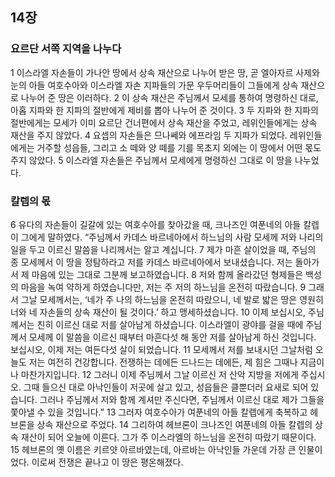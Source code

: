 ## 14장
### 요르단 서쪽 지역을 나누다
1 이스라엘 자손들이 가나안 땅에서 상속 재산으로 나누어 받은 땅, 곧 엘아자르 사제와 눈의 아들 여호수아와 이스라엘 자손 지파들의 가문 우두머리들이 그들에게 상속 재산으로 나누어 준 땅은 이러하다.
2 이 상속 재산은 주님께서 모세를 통하여 명령하신 대로, 아홉 지파와 한 지파의 절반에게 제비를 뽑아 나누어 준 것이다.
3 두 지파와 한 지파의 절반에게는 모세가 이미 요르단 건너편에서 상속 재산을 주었고, 레위인들에게는 상속 재산을 주지 않았다.
4 요셉의 자손들은 므나쎄와 에프라임 두 지파가 되었다. 레위인들에게는 거주할 성읍들, 그리고 소 떼와 양 떼를 기를 목초지 외에는 이 땅에서 어떤 몫도 주지 않았다.
5 이스라엘 자손들은 주님께서 모세에게 명령하신 그대로 이 땅을 나누었다.
### 칼렙의 몫
6 유다의 자손들이 길갈에 있는 여호수아를 찾아갔을 때, 크나즈인 여푼네의 아들 칼렙이 그에게 말하였다. “주님께서 카데스 바르네아에서 하느님의 사람 모세께 저와 나리의 일을 두고 이르신 말씀을 나리께서는 알고 계십니다.
7 제가 마흔 살이었을 때, 주님의 종 모세께서 이 땅을 정탐하라고 저를 카데스 바르네아에서 보내셨습니다. 저는 돌아가서 제 마음에 있는 그대로 그분께 보고하였습니다.
8 저와 함께 올라갔던 형제들은 백성의 마음을 녹여 약하게 하였습니다만, 저는 주 저의 하느님을 온전히 따랐습니다.
9 그래서 그날 모세께서는, ‘네가 주 나의 하느님을 온전히 따랐으니, 네 발로 밟은 땅은 영원히 너와 네 자손들의 상속 재산이 될 것이다.’ 하고 맹세하셨습니다.
10 이제 보십시오, 주님께서는 친히 이르신 대로 저를 살아남게 하셨습니다. 이스라엘이 광야를 걸을 때에 주님께서 모세께 이 말씀을 이르신 때부터 마흔다섯 해 동안 저를 살아남게 하신 것입니다. 보십시오, 이제 저는 여든다섯 살이 되었습니다.
11 모세께서 저를 보내시던 그날처럼 오늘도 저는 여전히 건강합니다. 전쟁하는 데에든 드나드는 데에든, 제 힘은 그때나 지금이나 마찬가지입니다.
12 그러니 이제 주님께서 그날 이르신 저 산악 지방을 저에게 주십시오. 그때 들으신 대로 아낙인들이 저곳에 살고 있고, 성읍들은 클뿐더러 요새로 되어 있습니다. 그러나 주님께서 저와 함께 계셔만 주신다면, 주님께서 이르신 대로 제가 그들을 쫓아낼 수 있을 것입니다.”
13 그러자 여호수아가 여푼네의 아들 칼렙에게 축복하고 헤브론을 상속 재산으로 주었다.
14 그리하여 헤브론이 크나즈인 여푼네의 아들 칼렙의 상속 재산이 되어 오늘에 이른다. 그가 주 이스라엘의 하느님을 온전히 따랐기 때문이다.
15 헤브론의 옛 이름은 키르얏 아르바였는데, 아르바는 아낙인들 가운데 가장 큰 인물이었다. 이로써 전쟁은 끝나고 이 땅은 평온해졌다.
